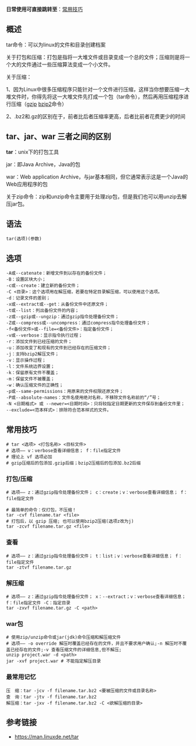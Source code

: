 **日常使用可直接跳转至**：[常用技巧](##常用技巧)



## 概述

tar命令：可以为linux的文件和目录创建档案



关于打包和压缩：打包是指将一大堆文件或目录变成一个总的文件；压缩则是将一个大的文件通过一些压缩算法变成一个小文件。



关于压缩：

1、因为Linux中很多压缩程序只能针对一个文件进行压缩，这样当你想要压缩一大堆文件时，你得先将这一大堆文件先打成一个包（tar命令），然后再用压缩程序进行压缩（[gzip](http://man.linuxde.net/gzip) [bzip2](http://man.linuxde.net/bzip2)命令）

2、.bz2和.gz的区别在于，前者比后者压缩率更高，后者比前者花费更少的时间



## tar、jar、war 三者之间的区别

**tar**：unix下的打包工具

jar：即Java Archive，Java的包

war：Web application Archive，与jar基本相同，但它通常表示这是一个Java的Web应用程序的包



关于zip命令：zip和unzip命令主要用于处理zip包，但是我们也可以用unzip去解压jar包。



## 语法

```shell
tar(选项)(参数)
```



## 选项

```
-A或--catenate：新增文件到以存在的备份文件；
-B：设置区块大小；
-c或--create：建立新的备份文件；
-C <目录>：这个选项用在解压缩，若要在特定目录解压缩，可以使用这个选项。
-d：记录文件的差别；
-x或--extract或--get：从备份文件中还原文件；
-t或--list：列出备份文件的内容；
-z或--gzip或--ungzip：通过gzip指令处理备份文件；
-Z或--compress或--uncompress：通过compress指令处理备份文件；
-f<备份文件>或--file=<备份文件>：指定备份文件；
-v或--verbose：显示指令执行过程；
-r：添加文件到已经压缩的文件；
-u：添加改变了和现有的文件到已经存在的压缩文件；
-j：支持bzip2解压文件；
-v：显示操作过程；
-l：文件系统边界设置；
-k：保留原有文件不覆盖；
-m：保留文件不被覆盖；
-w：确认压缩文件的正确性；
-p或--same-permissions：用原来的文件权限还原文件；
-P或--absolute-names：文件名使用绝对名称，不移除文件名称前的“/”号；
-N <日期格式> 或 --newer=<日期时间>：只将较指定日期更新的文件保存到备份文件里；
--exclude=<范本样式>：排除符合范本样式的文件。
```



## 常用技巧



```shell
# tar <选项> <打包名称> <目标文件>
# 选项—— v：verbose查看详细信息； f：file指定文件
# 理论上 vf 选项必加
# gzip压缩后的包添加.gzip后缀；bzip2压缩后的包添加.bz2后缀
```



### 打包/压缩

```shell
# 选项—— z：通过gzip指令处理备份文件； c：create；v：verbose查看详细信息； f：file指定文件

# 最简单的命令：仅打包，不压缩！ 
tar -cvf filename.tar <file>
# 打包后，以 gzip 压缩; 也可以使用bzip2压缩(选项z改为j)
tar -zcvf filename.tar.gz <file>
```



### 查看

```shell
# 选项—— z：通过gzip指令处理备份文件； t：list；v：verbose查看详细信息； f：file指定文件
tar -ztvf filename.tar.gz
```



### 解压缩

```shell
# 选项—— z：通过gzip指令处理备份文件； x：--extract；v：verbose查看详细信息； f：file指定文件 -C：指定目录
tar -zxvf filename.tar.gz -C <path>
```



### war包

```shell
# 使用zip/unzip命令或jar(jdk)命令压缩和解压缩文件
# 选项—— -o override 解压时覆盖已经存在的文件，并且不要求用户确认;-n 解压时不覆盖已经存在的文件;-v 查看压缩文件的详细信息,但不解压;
unzip project.war -d <path>
jar -xvf project.war # 不能指定解压目录
```



### 最常用记忆

```shell
压　缩：tar -jcv -f filename.tar.bz2 <要被压缩的文件或目录名称>
查　询：tar -jtv -f filename.tar.bz2
解压缩：tar -jxv -f filename.tar.bz2 -C <欲解压缩的目录>
```



## 参考链接

- https://man.linuxde.net/tar

